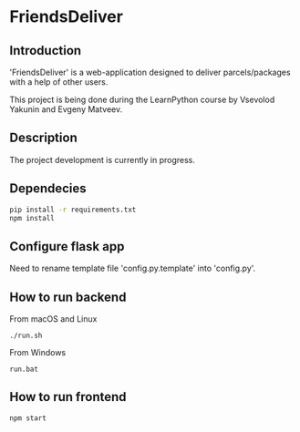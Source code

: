 # FriendsDeliver 

## Introduction 
'FriendsDeliver' is a web-application designed to deliver parcels/packages with a help of other users. 

This project is being done during the LearnPython course by Vsevolod Yakunin and Evgeny Matveev. 

## Description 
The project development is currently in progress. 

## Dependecies

```bash
pip install -r requirements.txt
npm install
```
## Configure flask app
Need to rename template file 'config.py.template' into 'config.py'.

## How to run backend
From macOS and Linux 
```
./run.sh
```
From Windows
```
run.bat
```

## How to run frontend

```bash
npm start
```

